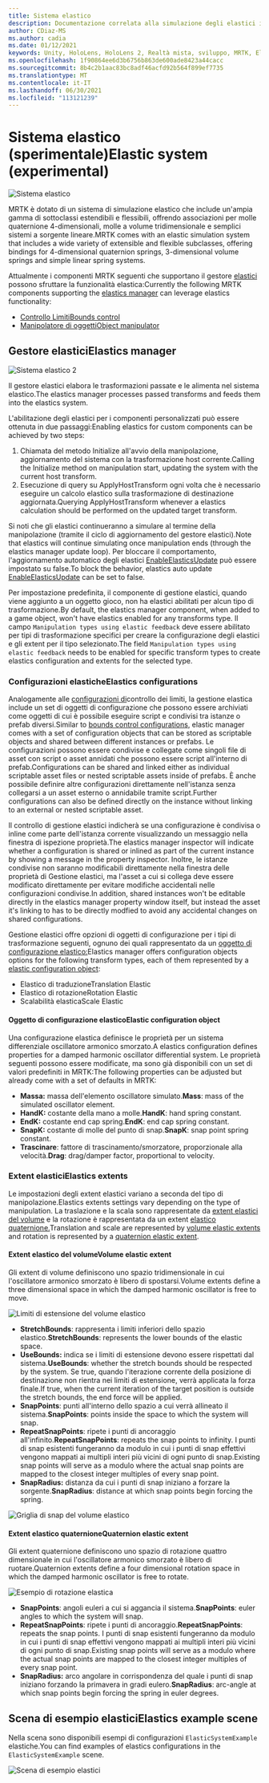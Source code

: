 ```yaml
---
title: Sistema elastico
description: Documentazione correlata alla simulazione degli elastici in MRTK
author: CDiaz-MS
ms.author: cadia
ms.date: 01/12/2021
keywords: Unity, HoloLens, HoloLens 2, Realtà mista, sviluppo, MRTK, ElasticsSystem,
ms.openlocfilehash: 1f90864ee6d3b6756b863de600ade8423a44cacc
ms.sourcegitcommit: 8b4c2b1aac83bc8adf46acfd92b564f899ef7735
ms.translationtype: MT
ms.contentlocale: it-IT
ms.lasthandoff: 06/30/2021
ms.locfileid: "113121239"
---
```

# <a name="elastic-system-experimental"></a><span data-ttu-id="42035-104">Sistema elastico (sperimentale)</span><span class="sxs-lookup"><span data-stu-id="42035-104">Elastic system (experimental)</span></span>

![Sistema elastico](../images/elastics/Elastics_Main1.gif)

<span data-ttu-id="42035-106">MRTK è dotato di un sistema di simulazione elastico che include un'ampia gamma di sottoclassi estendibili e flessibili, offrendo associazioni per molle quaternione 4-dimensionali, molle a volume tridimensionale e semplici sistemi a sorgente lineare.</span><span class="sxs-lookup"><span data-stu-id="42035-106">MRTK comes with an elastic simulation system that includes a wide variety of extensible and flexible subclasses, offering bindings for 4-dimensional quaternion springs, 3-dimensional volume springs and simple linear spring systems.</span></span>

<span data-ttu-id="42035-107">Attualmente i componenti MRTK seguenti che supportano il gestore [elastici](xref:Microsoft.MixedReality.Toolkit.Experimental.Physics.ElasticsManager) possono sfruttare la funzionalità elastica:</span><span class="sxs-lookup"><span data-stu-id="42035-107">Currently the following MRTK components supporting the [elastics manager](xref:Microsoft.MixedReality.Toolkit.Experimental.Physics.ElasticsManager) can leverage elastics functionality:</span></span>

- [<span data-ttu-id="42035-108">Controllo Limiti</span><span class="sxs-lookup"><span data-stu-id="42035-108">Bounds control</span></span>](../ux-building-blocks/bounds-control.md)
- [<span data-ttu-id="42035-109">Manipolatore di oggetti</span><span class="sxs-lookup"><span data-stu-id="42035-109">Object manipulator</span></span>](../ux-building-blocks/object-manipulator.md)

## <a name="elastics-manager"></a><span data-ttu-id="42035-110">Gestore elastici</span><span class="sxs-lookup"><span data-stu-id="42035-110">Elastics manager</span></span>

![Sistema elastico 2](../images/elastics/Elastics_Main.gif)

<span data-ttu-id="42035-112">Il gestore elastici elabora le trasformazioni passate e le alimenta nel sistema elastico.</span><span class="sxs-lookup"><span data-stu-id="42035-112">The elastics manager processes passed transforms and feeds them into the elastics system.</span></span>

<span data-ttu-id="42035-113">L'abilitazione degli elastici per i componenti personalizzati può essere ottenuta in due passaggi:</span><span class="sxs-lookup"><span data-stu-id="42035-113">Enabling elastics for custom components can be achieved by two steps:</span></span>

1. <span data-ttu-id="42035-114">Chiamata del metodo Initialize all'avvio della manipolazione, aggiornamento del sistema con la trasformazione host corrente.</span><span class="sxs-lookup"><span data-stu-id="42035-114">Calling the Initialize method on manipulation start, updating the system with the current host transform.</span></span>
1. <span data-ttu-id="42035-115">Esecuzione di query su ApplyHostTransform ogni volta che è necessario eseguire un calcolo elastico sulla trasformazione di destinazione aggiornata.</span><span class="sxs-lookup"><span data-stu-id="42035-115">Querying ApplyHostTransform whenever a elastics calculation should be performed on the updated target transform.</span></span>

<span data-ttu-id="42035-116">Si noti che gli elastici continueranno a simulare al termine della manipolazione (tramite il ciclo di aggiornamento del gestore elastici).</span><span class="sxs-lookup"><span data-stu-id="42035-116">Note that elastics will continue simulating once manipulation ends (through the elastics manager update loop).</span></span> <span data-ttu-id="42035-117">Per bloccare il comportamento, l'aggiornamento automatico degli elastici [EnableElasticsUpdate](xref:Microsoft.MixedReality.Toolkit.Experimental.Physics.ElasticsManager.EnableElasticsUpdate) può essere impostato su false.</span><span class="sxs-lookup"><span data-stu-id="42035-117">To block the behavior, elastics auto update [EnableElasticsUpdate](xref:Microsoft.MixedReality.Toolkit.Experimental.Physics.ElasticsManager.EnableElasticsUpdate) can be set to false.</span></span>

<span data-ttu-id="42035-118">Per impostazione predefinita, il componente di gestione elastici, quando viene aggiunto a un oggetto gioco, non ha elastici abilitati per alcun tipo di trasformazione.</span><span class="sxs-lookup"><span data-stu-id="42035-118">By default, the elastics manager component, when added to a game object, won't have elastics enabled for any transforms type.</span></span>
<span data-ttu-id="42035-119">Il campo `Manipulation types using elastic feedback` deve essere abilitato per tipi di trasformazione specifici per creare la configurazione degli elastici e gli extent per il tipo selezionato.</span><span class="sxs-lookup"><span data-stu-id="42035-119">The field `Manipulation types using elastic feedback` needs to be enabled for specific transform types to create elastics configuration and extents for the selected type.</span></span>

### <a name="elastics-configurations"></a><span data-ttu-id="42035-120">Configurazioni elastiche</span><span class="sxs-lookup"><span data-stu-id="42035-120">Elastics configurations</span></span>

<span data-ttu-id="42035-121">Analogamente alle [configurazioni di](../ux-building-blocks/bounds-control.md#configuration-objects)controllo dei limiti, la gestione elastica include un set di oggetti di configurazione che possono essere archiviati come oggetti di cui è possibile eseguire script e condivisi tra istanze o prefab diversi.</span><span class="sxs-lookup"><span data-stu-id="42035-121">Similar to [bounds control configurations](../ux-building-blocks/bounds-control.md#configuration-objects), elastic manager comes with a set of configuration objects that can be stored as scriptable objects and shared between different instances or prefabs.</span></span> <span data-ttu-id="42035-122">Le configurazioni possono essere condivise e collegate come singoli file di asset con script o asset annidati che possono essere script all'interno di prefab.</span><span class="sxs-lookup"><span data-stu-id="42035-122">Configurations can be shared and linked either as individual scriptable asset files or nested scriptable assets inside of prefabs.</span></span> <span data-ttu-id="42035-123">È anche possibile definire altre configurazioni direttamente nell'istanza senza collegarsi a un asset esterno o annidabile tramite script.</span><span class="sxs-lookup"><span data-stu-id="42035-123">Further configurations can also be defined directly on the instance without linking to an external or nested scriptable asset.</span></span>

<span data-ttu-id="42035-124">Il controllo di gestione elastici indicherà se una configurazione è condivisa o inline come parte dell'istanza corrente visualizzando un messaggio nella finestra di ispezione proprietà.</span><span class="sxs-lookup"><span data-stu-id="42035-124">The elastics manager inspector will indicate whether a configuration is shared or inlined as part of the current instance by showing a message in the property inspector.</span></span> <span data-ttu-id="42035-125">Inoltre, le istanze condivise non saranno modificabili direttamente nella finestra delle proprietà di Gestione elastici, ma l'asset a cui si collega deve essere modificato direttamente per evitare modifiche accidentali nelle configurazioni condivise.</span><span class="sxs-lookup"><span data-stu-id="42035-125">In addition, shared instances won't be editable directly in the elastics manager property window itself, but instead the asset it's linking to has to be directly modfied to avoid any accidental changes on shared configurations.</span></span>

<span data-ttu-id="42035-126">Gestione elastici offre opzioni di oggetti di configurazione per i tipi di trasformazione seguenti, ognuno dei quali rappresentato da un [oggetto di configurazione elastico:](#elastic-configuration-object)</span><span class="sxs-lookup"><span data-stu-id="42035-126">Elastics manager offers configuration objects options for the following transform types, each of them represented by a [elastic configuration object](#elastic-configuration-object):</span></span>

- <span data-ttu-id="42035-127">Elastico di traduzione</span><span class="sxs-lookup"><span data-stu-id="42035-127">Translation Elastic</span></span>
- <span data-ttu-id="42035-128">Elastico di rotazione</span><span class="sxs-lookup"><span data-stu-id="42035-128">Rotation Elastic</span></span>
- <span data-ttu-id="42035-129">Scalabilità elastica</span><span class="sxs-lookup"><span data-stu-id="42035-129">Scale Elastic</span></span>

#### <a name="elastic-configuration-object"></a><span data-ttu-id="42035-130">Oggetto di configurazione elastico</span><span class="sxs-lookup"><span data-stu-id="42035-130">Elastic configuration object</span></span>

<span data-ttu-id="42035-131">Una configurazione elastica definisce le proprietà per un sistema differenziale oscillatore armonico smorzato.</span><span class="sxs-lookup"><span data-stu-id="42035-131">A elastics configuration defines properties for a damped harmonic oscillator differential system.</span></span>
<span data-ttu-id="42035-132">Le proprietà seguenti possono essere modificate, ma sono già disponibili con un set di valori predefiniti in MRTK:</span><span class="sxs-lookup"><span data-stu-id="42035-132">The following properties can be adjusted but already come with a set of defaults in MRTK:</span></span>

- <span data-ttu-id="42035-133">**Massa:** massa dell'elemento oscillatore simulato.</span><span class="sxs-lookup"><span data-stu-id="42035-133">**Mass**: mass of the simulated oscillator element.</span></span>
- <span data-ttu-id="42035-134">**HandK:** costante della mano a molle.</span><span class="sxs-lookup"><span data-stu-id="42035-134">**HandK**: hand spring constant.</span></span>
- <span data-ttu-id="42035-135">**EndK:** costante end cap spring.</span><span class="sxs-lookup"><span data-stu-id="42035-135">**EndK**: end cap spring constant.</span></span>
- <span data-ttu-id="42035-136">**SnapK:** costante di molle del punto di snap.</span><span class="sxs-lookup"><span data-stu-id="42035-136">**SnapK**: snap point spring constant.</span></span>
- <span data-ttu-id="42035-137">**Trascinare**: fattore di trascinamento/smorzatore, proporzionale alla velocità.</span><span class="sxs-lookup"><span data-stu-id="42035-137">**Drag**: drag/damper factor, proportional to velocity.</span></span>

### <a name="elastics-extents"></a><span data-ttu-id="42035-138">Extent elastici</span><span class="sxs-lookup"><span data-stu-id="42035-138">Elastics extents</span></span>

<span data-ttu-id="42035-139">Le impostazioni degli extent elastici variano a seconda del tipo di manipolazione.</span><span class="sxs-lookup"><span data-stu-id="42035-139">Elastics extents settings vary depending on the type of manipulation.</span></span> <span data-ttu-id="42035-140">La traslazione e la scala sono rappresentate da [extent elastici del volume](#volume-elastic-extent) e la rotazione è rappresentata da un extent [elastico quaternione.](#quaternion-elastic-extent)</span><span class="sxs-lookup"><span data-stu-id="42035-140">Translation and scale are represented by [volume elastic extents](#volume-elastic-extent) and rotation is represented by a [quaternion elastic extent](#quaternion-elastic-extent).</span></span>

#### <a name="volume-elastic-extent"></a><span data-ttu-id="42035-141">Extent elastico del volume</span><span class="sxs-lookup"><span data-stu-id="42035-141">Volume elastic extent</span></span>

<span data-ttu-id="42035-142">Gli extent di volume definiscono uno spazio tridimensionale in cui l'oscillatore armonico smorzato è libero di spostarsi.</span><span class="sxs-lookup"><span data-stu-id="42035-142">Volume extents define a three dimensional space in which the damped harmonic oscillator is free to move.</span></span>

![Limiti di estensione del volume elastico](../images/elastics/Elastics_Volume_Bounds.gif)

- <span data-ttu-id="42035-144">**StretchBounds**: rappresenta i limiti inferiori dello spazio elastico.</span><span class="sxs-lookup"><span data-stu-id="42035-144">**StretchBounds**: represents the lower bounds of the elastic space.</span></span>
- <span data-ttu-id="42035-145">**UseBounds:** indica se i limiti di estensione devono essere rispettati dal sistema.</span><span class="sxs-lookup"><span data-stu-id="42035-145">**UseBounds**: whether the stretch bounds should be respected by the system.</span></span> <span data-ttu-id="42035-146">Se true, quando l'iterazione corrente della posizione di destinazione non rientra nei limiti di estensione, verrà applicata la forza finale.</span><span class="sxs-lookup"><span data-stu-id="42035-146">If true, when the current iteration of the target position is outside the stretch bounds, the end force will be applied.</span></span>
- <span data-ttu-id="42035-147">**SnapPoints**: punti all'interno dello spazio a cui verrà allineato il sistema.</span><span class="sxs-lookup"><span data-stu-id="42035-147">**SnapPoints**: points inside the space to which the system will snap.</span></span>
- <span data-ttu-id="42035-148">**RepeatSnapPoints**: ripete i punti di ancoraggio all'infinito.</span><span class="sxs-lookup"><span data-stu-id="42035-148">**RepeatSnapPoints**: repeats the snap points to infinity.</span></span> <span data-ttu-id="42035-149">I punti di snap esistenti fungeranno da modulo in cui i punti di snap effettivi vengono mappati ai multipli interi più vicini di ogni punto di snap.</span><span class="sxs-lookup"><span data-stu-id="42035-149">Existing snap points will serve as a modulo where the actual snap points are mapped to the closest integer multiples of every snap point.</span></span>
- <span data-ttu-id="42035-150">**SnapRadius:** distanza da cui i punti di snap iniziano a forzare la sorgente.</span><span class="sxs-lookup"><span data-stu-id="42035-150">**SnapRadius**: distance at which snap points begin forcing the spring.</span></span>

![Griglia di snap del volume elastico](../images/elastics/Elastics_Volume_Snap.gif)

#### <a name="quaternion-elastic-extent"></a><span data-ttu-id="42035-152">Extent elastico quaternione</span><span class="sxs-lookup"><span data-stu-id="42035-152">Quaternion elastic extent</span></span>

<span data-ttu-id="42035-153">Gli extent quaternione definiscono uno spazio di rotazione quattro dimensionale in cui l'oscillatore armonico smorzato è libero di ruotare.</span><span class="sxs-lookup"><span data-stu-id="42035-153">Quaternion extents define a four dimensional rotation space in which the damped harmonic oscillator is free to rotate.</span></span>

![Esempio di rotazione elastica](../images/elastics/Elastics_Rotation.gif)

- <span data-ttu-id="42035-155">**SnapPoints**: angoli euleri a cui si aggancia il sistema.</span><span class="sxs-lookup"><span data-stu-id="42035-155">**SnapPoints**: euler angles to which the system will snap.</span></span>
- <span data-ttu-id="42035-156">**RepeatSnapPoints**: ripete i punti di ancoraggio.</span><span class="sxs-lookup"><span data-stu-id="42035-156">**RepeatSnapPoints**: repeats the snap points.</span></span> <span data-ttu-id="42035-157">I punti di snap esistenti fungeranno da modulo in cui i punti di snap effettivi vengono mappati ai multipli interi più vicini di ogni punto di snap.</span><span class="sxs-lookup"><span data-stu-id="42035-157">Existing snap points will serve as a modulo where the actual snap points are mapped to the closest integer multiples of every snap point.</span></span>
- <span data-ttu-id="42035-158">**SnapRadius:** arco angolare in corrispondenza del quale i punti di snap iniziano forzando la primavera in gradi eulero.</span><span class="sxs-lookup"><span data-stu-id="42035-158">**SnapRadius**: arc-angle at which snap points begin forcing the spring in euler degrees.</span></span>

## <a name="elastics-example-scene"></a><span data-ttu-id="42035-159">Scena di esempio elastici</span><span class="sxs-lookup"><span data-stu-id="42035-159">Elastics example scene</span></span>

<span data-ttu-id="42035-160">Nella scena sono disponibili esempi di configurazioni `ElasticSystemExample` elastiche.</span><span class="sxs-lookup"><span data-stu-id="42035-160">You can find examples of elastics configurations in the `ElasticSystemExample` scene.</span></span>

![Scena di esempio elastici](../images/elastics/Elastics_Example_Scene.png)

